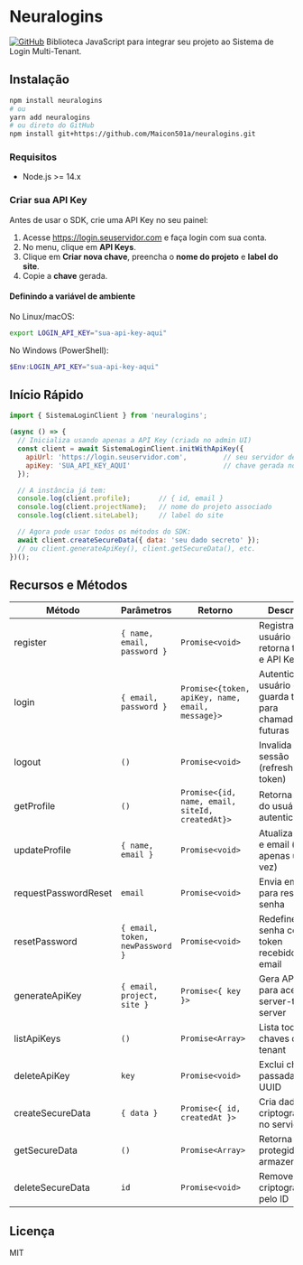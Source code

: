 # Neuralogins
[![GitHub](https://img.shields.io/badge/GitHub-repo-blue?logo=github)](https://github.com/Maicon501a/neuralogins)
Biblioteca JavaScript para integrar seu projeto ao Sistema de Login Multi-Tenant.

## Instalação

```bash
npm install neuralogins
# ou
yarn add neuralogins
# ou direto do GitHub
npm install git+https://github.com/Maicon501a/neuralogins.git
```

### Requisitos
- Node.js >= 14.x

### Criar sua API Key
Antes de usar o SDK, crie uma API Key no seu painel:
1. Acesse https://login.seuservidor.com e faça login com sua conta.
2. No menu, clique em **API Keys**.
3. Clique em **Criar nova chave**, preencha o **nome do projeto** e **label do site**.
4. Copie a **chave** gerada.

#### Definindo a variável de ambiente

No Linux/macOS:

```bash
export LOGIN_API_KEY="sua-api-key-aqui"
```

No Windows (PowerShell):

```powershell
$Env:LOGIN_API_KEY="sua-api-key-aqui"
```

## Início Rápido

```js
import { SistemaLoginClient } from 'neuralogins';

(async () => {
  // Inicializa usando apenas a API Key (criada no admin UI)
  const client = await SistemaLoginClient.initWithApiKey({
    apiUrl: 'https://login.seuservidor.com',         // seu servidor de login
    apiKey: 'SUA_API_KEY_AQUI'                       // chave gerada no dashboard
  });

  // A instância já tem:
  console.log(client.profile);       // { id, email }
  console.log(client.projectName);   // nome do projeto associado
  console.log(client.siteLabel);     // label do site

  // Agora pode usar todos os métodos do SDK:
  await client.createSecureData({ data: 'seu dado secreto' });
  // ou client.generateApiKey(), client.getSecureData(), etc.
})();
```

## Recursos e Métodos

| Método               | Parâmetros                       | Retorno                                           | Descrição                                                |
|----------------------|----------------------------------|---------------------------------------------------|----------------------------------------------------------|
| register             | `{ name, email, password }`      | `Promise<void>`                                   | Registra novo usuário e retorna token e API Key         |
| login                | `{ email, password }`            | `Promise<{token, apiKey, name, email, message}>`  | Autentica usuário e guarda token para chamadas futuras   |
| logout               | `()`                             | `Promise<void>`                                   | Invalida a sessão (refresh token)                       |
| getProfile           | `()`                             | `Promise<{id, name, email, siteId, createdAt}>`   | Retorna dados do usuário autenticado                    |
| updateProfile        | `{ name, email }`                | `Promise<void>`                                   | Atualiza nome e email (válido apenas uma vez)           |
| requestPasswordReset | `email`                          | `Promise<void>`                                   | Envia email para reset de senha                          |
| resetPassword        | `{ email, token, newPassword }`  | `Promise<void>`                                   | Redefine senha com token recebido por email             |
| generateApiKey       | `{ email, project, site }`       | `Promise<{ key }>`                                | Gera API Key para acesso server-to-server               |
| listApiKeys          | `()`                             | `Promise<Array>`                                  | Lista todas as chaves do tenant                          |
| deleteApiKey         | `key`                            | `Promise<void>`                                   | Exclui chave passada por UUID                            |
| createSecureData     | `{ data }`                       | `Promise<{ id, createdAt }>`                     | Cria dados criptografados no servidor                    |
| getSecureData        | `()`                             | `Promise<Array>`                                  | Retorna dados protegidos armazenados                     |
| deleteSecureData     | `id`                             | `Promise<void>`                                   | Remove dado criptografado pelo ID                        |

## Licença
MIT
